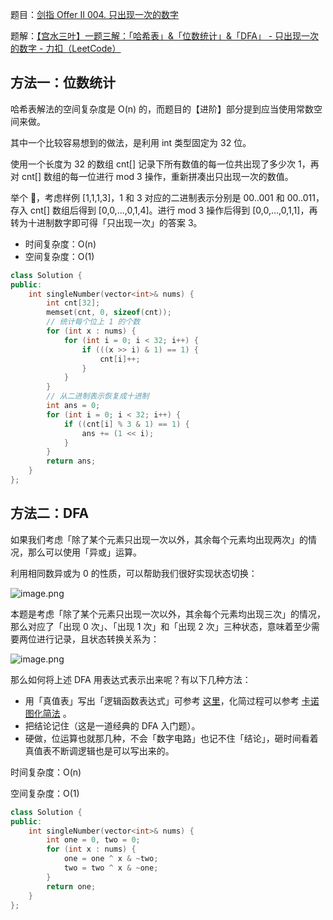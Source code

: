 题目：[剑指 Offer II 004. 只出现一次的数字 ](https://leetcode.cn/problems/WGki4K/)

题解：[【宫水三叶】一题三解：「哈希表」&「位数统计」&「DFA」 - 只出现一次的数字 - 力扣（LeetCode）](https://leetcode.cn/problems/WGki4K/solution/by-ac_oier-npwu/)

## 方法一：位数统计

哈希表解法的空间复杂度是 O(n) 的，而题目的【进阶】部分提到应当使用常数空间来做。

其中一个比较容易想到的做法，是利用 int 类型固定为 32 位。

使用一个长度为 32 的数组 cnt[] 记录下所有数值的每一位共出现了多少次 1，再对 cnt[] 数组的每一位进行 mod 3 操作，重新拼凑出只出现一次的数值。

举个 🌰，考虑样例 [1,1,1,3]，1 和 3 对应的二进制表示分别是 00..001 和 00..011，存入 cnt[] 数组后得到 [0,0,...,0,1,4]。进行 mod 3 操作后得到 [0,0,...,0,1,1]，再转为十进制数字即可得「只出现一次」的答案 3。

- 时间复杂度：O(n)
- 空间复杂度：O(1)

```c++
class Solution {
public:
    int singleNumber(vector<int>& nums) {
        int cnt[32];
        memset(cnt, 0, sizeof(cnt));
        // 统计每个位上 1 的个数
        for (int x : nums) {
            for (int i = 0; i < 32; i++) {
                if (((x >> i) & 1) == 1) {
                    cnt[i]++;
                }
            }
        }
        // 从二进制表示恢复成十进制
        int ans = 0;
        for (int i = 0; i < 32; i++) {
            if ((cnt[i] % 3 & 1) == 1) {
                ans += (1 << i);
            }
        }
        return ans;
    }
};
```

## 方法二：DFA

如果我们考虑「除了某个元素只出现一次以外，其余每个元素均出现两次」的情况，那么可以使用「异或」运算。

利用相同数异或为 0 的性质，可以帮助我们很好实现状态切换：

![image.png](https://pic.leetcode-cn.com/1619711233-IMBWOM-image.png)

本题是考虑「除了某个元素只出现一次以外，其余每个元素均出现三次」的情况，那么对应了「出现 0 次」、「出现 1 次」和「出现 2 次」三种状态，意味着至少需要两位进行记录，且状态转换关系为：

![image.png](https://pic.leetcode-cn.com/1619711751-eNDISi-image.png)

那么如何将上述 DFA 用表达式表示出来呢？有以下几种方法：

- 用「真值表」写出「逻辑函数表达式」可参考 [这里](https://leetcode.cn/link/?target=https://wenku.baidu.com/view/e9460ad96729647d27284b73f242336c1eb930f0.html)，化简过程可以参考 [卡诺图化简法](https://leetcode.cn/link/?target=https://baike.baidu.com/item/卡诺图化简法) 。
- 把结论记住（这是一道经典的 DFA 入门题）。
- 硬做，位运算也就那几种，不会「数字电路」也记不住「结论」，砸时间看着真值表不断调逻辑也是可以写出来的。


时间复杂度：O(n)

空间复杂度：O(1)

```c++
class Solution {
public:
    int singleNumber(vector<int>& nums) {
        int one = 0, two = 0;
        for (int x : nums) {
            one = one ^ x & ~two;
            two = two ^ x & ~one;
        }
        return one;
    }
};
```